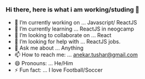 ### Hi there, here is what i am working/studing 👋

- 🔭 I’m currently working on ... Javascript/ ReactJS
- 🌱 I’m currently learning ... ReactJS in neogcamp
- 👯 I’m looking to collaborate on ... React
- 🤔 I’m looking for help with ... ReactJS jobs.
- 💬 Ask me about ... Anything
- 📫 How to reach me: ... anekar.tushar@gmail.com
- 😄 Pronouns: ... He/Him
- ⚡ Fun fact: ... I love Football/Soccer

